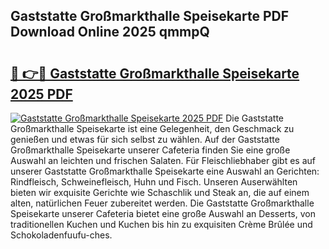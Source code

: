 ## Gaststatte Großmarkthalle Speisekarte PDF Download Online 2025 qmmpQ

# <h2><a href="http://gce6jf.nevu.top/?p=Gaststatte+Gro%c3%9fmarkthalle+Speisekarte">🔗 👉🔴 Gaststatte Großmarkthalle Speisekarte 2025 PDF</a></h2>

[![Gaststatte Großmarkthalle Speisekarte 2025 PDF](https://i.imgur.com/dBaPXMq.png)](http://gce6jf.nevu.top/?p=Gaststatte+Gro%c3%9fmarkthalle+Speisekarte)
Die Gaststatte Großmarkthalle Speisekarte ist eine Gelegenheit, den Geschmack zu genießen und etwas für sich selbst zu wählen. Auf der Gaststatte Großmarkthalle Speisekarte unserer Cafeteria finden Sie eine große Auswahl an leichten und frischen Salaten. Für Fleischliebhaber gibt es auf unserer Gaststatte Großmarkthalle Speisekarte eine Auswahl an Gerichten: Rindfleisch, Schweinefleisch, Huhn und Fisch. Unseren Auserwählten bieten wir exquisite Gerichte wie Schaschlik und Steak an, die auf einem alten, natürlichen Feuer zubereitet werden. Die Gaststatte Großmarkthalle Speisekarte unserer Cafeteria bietet eine große Auswahl an Desserts, von traditionellen Kuchen und Kuchen bis hin zu exquisiten Crème Brûlée und Schokoladenfuufu-ches.
